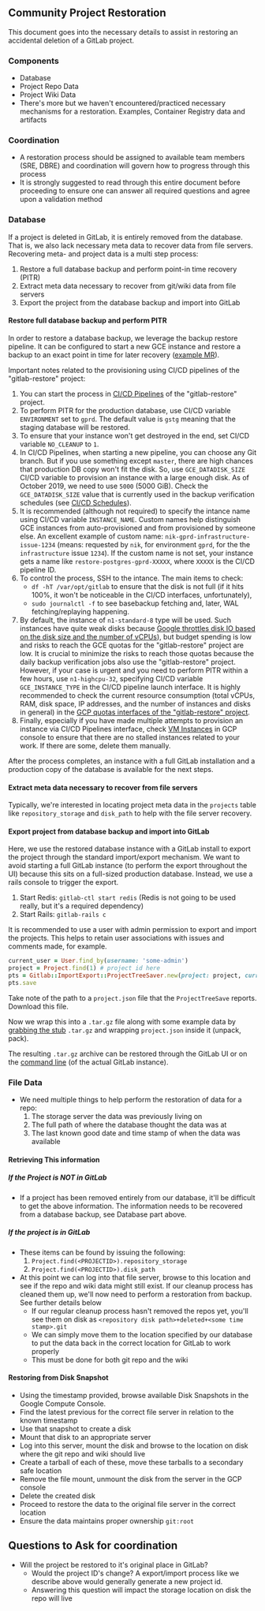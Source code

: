 ## Community Project Restoration
This document goes into the necessary details to assist in restoring an
accidental deletion of a GitLab project.

### Components
* Database
* Project Repo Data
* Project Wiki Data
* There's more but we haven't encountered/practiced necessary mechanisms for a
  restoration.  Examples, Container Registry data and artifacts

### Coordination
* A restoration process should be assigned to available team members (SRE, DBRE) and
  coordination will govern how to progress through this process
* It is strongly suggested to read through this entire document before
  proceeding to ensure one can answer all required questions and agree upon a
  validation method

### Database

If a project is deleted in GitLab, it is entirely removed from the database. That is, we also lack necessary meta data to recover data from file servers. Recovering meta- and project data is a multi step process:

1. Restore a full database backup and perform point-in time recovery (PITR)
2. Extract meta data necessary to recover from git/wiki data from file servers
3. Export the project from the database backup and import into GitLab

#### Restore full database backup and perform PITR

In order to restore a database backup, we leverage the backup restore pipeline. It can be configured to start a new GCE instance and restore a backup to an exact point in time for later recovery ([example MR](https://ops.gitlab.net/gitlab-com/gl-infra/gitlab-restore/postgres-gprd/merge_requests/8/diffs)).

Important notes related to the provisioning using CI/CD pipelines of the "gitlab-restore" project:
1. You can start the process in [CI/CD Pipelines](https://ops.gitlab.net/gitlab-com/gl-infra/gitlab-restore/postgres-gprd/pipelines) of the "gitlab-restore" project.
1. To perform PITR for the production database, use CI/CD variable `ENVIRONMENT` set to `gprd`. The default value is `gstg` meaning that the staging database will be restored.
1. To ensure that your instance won't get destroyed in the end, set CI/CD variable `NO_CLEANUP` to `1`.
1. In CI/CD Pipelines, when starting a new pipeline, you can choose any Git branch. But if you use something except `master`, there are high chances that production DB copy won't fit the disk. So, use `GCE_DATADISK_SIZE` CI/CD variable to provision an instance with a large enough disk. As of October 2019, we need to use `5000` (5000 GiB). Check the `GCE_DATADISK_SIZE` value that is currently used in the backup verification schedules (see [CI/CD Schedules](https://ops.gitlab.net/gitlab-com/gl-infra/gitlab-restore/postgres-gprd/pipeline_schedules)).
1. It is recommended (although not required) to specify the intance name using CI/CD variable `INSTANCE_NAME`. Custom names help distinguish GCE instances from auto-provisioned and from provisioned by someone else. An excellent example of custom name: `nik-gprd-infrastructure-issue-1234` (means: requested by `nik`, for environment `gprd`, for the the `infrastructure` issue `1234`). If the custom name is not set, your instance gets a name like `restore-postgres-gprd-XXXXX`, where `XXXXX` is the CI/CD pipeline ID.
1. To control the process, SSH to the intance. The main items to check:
    - `df -hT /var/opt/gitlab` to ensure that the disk is not full (if it hits 100%, it won't be noticeable in the CI/CD interfaces, unfortunately),
    - `sudo journalctl -f` to see basebackup fetching and, later, WAL fetching/replaying happening.
1. By default, the instance of `n1-standard-8` type will be used. Such instances have quite weak disks because [Google throttles disk IO based on the disk size and the number of vCPUs](https://cloud.google.com/compute/docs/disks/performance#ssd-pd-performance)), but budget spending is low and risks to reach the GCE quotas for the "gitlab-restore" project are low. It is crucial to minimize the risks to reach those quotas because the daily backup verification jobs also use the "gitlab-restore" project. However, if your case is urgent and you need to perform PITR within a few hours, use `n1-highcpu-32`, specifying CI/CD variable `GCE_INSTANCE_TYPE` in the CI/CD pipeline launch interface. It is highly recommended to check the current resource consumption (total vCPUs, RAM, disk space, IP addresses, and the number of instances and disks in general) in the [GCP quotas interfaces of the "gitlab-restore" project](https://console.cloud.google.com/iam-admin/quotas?project=gitlab-restore).
1. Finally, especially if you have made multiple attempts to provision an instance via CI/CD Pipelines interface, check [VM Instances](https://console.cloud.google.com/compute/instances?project=gitlab-restore&instancessize=50) in GCP console to ensure that there are no stalled instances related to your work. If there are some, delete them manually.

After the process completes, an instance with a full GitLab installation and a production copy of the database is available for the next steps.

#### Extract meta data necessary to recover from file servers

Typically, we're interested in locating project meta data in the `projects` table like `repository_storage` and `disk_path` to help with the file server recovery.

#### Export project from database backup and import into GitLab

Here, we use the restored database instance with a GitLab install to export the project through the standard import/export mechanism. We want to avoid starting a full GitLab instance (to perform the export throughout the UI) because this sits on a full-sized production database. Instead, we use a rails console to trigger the export.

1. Start Redis: `gitlab-ctl start redis` (Redis is not going to be used really, but it's a required dependency)
2. Start Rails: `gitlab-rails c`

It is recommended to use a user with admin permission to export and import the projects. This helps to retain user associations with issues and comments made, for example.

```ruby
current_user = User.find_by(username: 'some-admin')
project = Project.find(1) # project id here
pts = Gitlab::ImportExport::ProjectTreeSaver.new(project: project, current_user: current_user, shared: project.import_export_shared)
pts.save
```

Take note of the path to a `project.json` file that the `ProjectTreeSave` reports. Download this file.

Now we wrap this into a `.tar.gz` file along with some example data by [grabbing the stub](https://gitlab.com/gitlab-org/gitlab-ce/blob/master/spec/features/projects/import_export/test_project_export.tar.gz) `.tar.gz` and wrapping `project.json` inside it (unpack, pack).

The resulting `.tar.gz` archive can be restored through the GitLab UI or on the [command line](https://gitlab.com/gitlab-com/gl-infra/infrastructure/blob/master/.gitlab/issue_templates/import.md) (of the actual GitLab instance).

### File Data
* We need multiple things to help perform the restoration of data for a repo:
  1. The storage server the data was previously living on
  1. The full path of where the database thought the data was at
  1. The last known good date and time stamp of when the data was available

#### Retrieving This information
##### If the Project is **NOT** in GitLab
* If a project has been removed entirely from our database, it'll be difficult
  to get the above information. The information needs to be recovered from a database backup, see Database part above.

##### If the project is in GitLab
* These items can be found by issuing the following:
  1. `Project.find(<PROJECTID>).repository_storage`
  1. `Project.find(<PROJECTID>).disk_path`
* At this point we can log into that file server, browse to this location and
  see if the repo and wiki data might still exist.  If our cleanup process has
  cleaned them up, we'll now need to perform a restoration from backup.  See
  further details below
  * If our regular cleanup process hasn't removed the repos yet, you'll see them
    on disk as `<repository disk path>+deleted+<some time stamp>.git`
  * We can simply move them to the location specified by our database to put the
    data back in the correct location for GitLab to work properly
  * This must be done for both git repo and the wiki

#### Restoring from Disk Snapshot
* Using the timestamp provided, browse available Disk Snapshots in the Google
  Compute Console.
* Find the latest previous for the correct file server in relation to the known
  timestamp
* Use that snapshot to create a disk
* Mount that disk to an appropriate server
* Log into this server, mount the disk and browse to the location on disk where
  the git repo and wiki should live
* Create a tarball of each of these, move these tarballs to a secondary safe
  location
* Remove the file mount, unmount the disk from the server in the GCP console
* Delete the created disk
* Proceed to restore the data to the original file server in the correct
  location
* Ensure the data maintains proper ownership `git:root`

## Questions to Ask for coordination
* Will the project be restored to it's original place in GitLab?
  * Would the project ID's change? A export/import process like we describe above would generally generate a new project id.
  * Answering this question will impact the storage location on disk the repo
    will live
